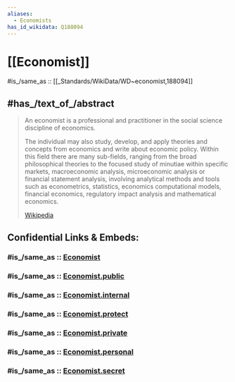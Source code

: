 ```yaml
---
aliases:
  - Economists
has_id_wikidata: Q188094
---
```



# [[Economist]] 

#is_/same_as :: [[_Standards/WikiData/WD~economist,188094]] 

## #has_/text_of_/abstract 

> An economist is a professional and practitioner in the social science discipline of economics.
>
> The individual may also study, develop, and apply theories and concepts from economics and write about economic policy. Within this field there are many sub-fields, ranging from the broad philosophical theories to the focused study of minutiae within specific markets, macroeconomic analysis, microeconomic analysis or financial statement analysis, involving analytical methods and tools such as econometrics, statistics, economics computational models, financial economics, regulatory impact analysis and mathematical economics.
>
> [Wikipedia](https://en.wikipedia.org/wiki/Economist) 


## Confidential Links & Embeds: 

### #is_/same_as :: [Economist](Economist.md) 

### #is_/same_as :: [Economist.public](/_public/bio/People/Economist.public.md) 

### #is_/same_as :: [Economist.internal](/_internal/bio/People/Economist.internal.md) 

### #is_/same_as :: [Economist.protect](/_protect/bio/People/Economist.protect.md) 

### #is_/same_as :: [Economist.private](/_private/bio/People/Economist.private.md) 

### #is_/same_as :: [Economist.personal](/_personal/bio/People/Economist.personal.md) 

### #is_/same_as :: [Economist.secret](/_secret/bio/People/Economist.secret.md)

